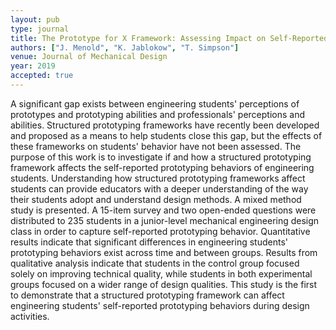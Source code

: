 ```yaml
---
layout: pub
type: journal
title: The Prototype for X Framework: Assessing Impact on Self-Reported Prototyping Behavior of Student Designers
authors: ["J. Menold", "K. Jablokow", "T. Simpson"]
venue: Journal of Mechanical Design
year: 2019
accepted: true
---
```

A significant gap exists between engineering students' perceptions of prototypes and prototyping abilities and professionals' perceptions and abilities. Structured prototyping frameworks have recently been developed and proposed as a means to help students close this gap, but the effects of these frameworks on students' behavior have not been assessed. The purpose of this work is to investigate if and how a structured prototyping framework affects the self-reported prototyping behaviors of engineering students. Understanding how structured prototyping frameworks affect students can provide educators with a deeper understanding of the way their students adopt and understand design methods. A mixed method study is presented. A 15-item survey and two open-ended questions were distributed to 235 students in a junior-level mechanical engineering design class in order to capture self-reported prototyping behavior. Quantitative results indicate that significant differences in engineering students' prototyping behaviors exist across time and between groups. Results from qualitative analysis indicate that students in the control group focused solely on improving technical quality, while students in both experimental groups focused on a wider range of design qualities. This study is the first to demonstrate that a structured prototyping framework can affect engineering students' self-reported prototyping behaviors during design activities.
